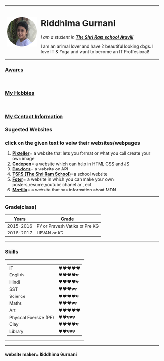 <html lang="en">
<head>
    <meta charset="UTF-8">
    <meta name="viewport" content="width=device-width, initial-scale=1.0">
    <title>Riddhima's Website</title>
    <link rel="stylesheet" href="css/styles.css">
</head>
<body>
    <table cellspacing="20">
        <tr>
            <td><img src="circle-cropped.png" alt="Riddhima' picture"></td>
            <td><h1>Riddhima Gurnani</h1>
                <p><em>I am a student in <strong><a href="http://www.tsrs.org/reach-us/contact-us/">The Shri Ram school Aravili</a></strong></em></p>
             <p>I am an animal lover and have 2 beautiful looking dogs. I love IT & Yoga and want to become an IT Proffesional!</p>   </td>
        </tr>
    </table>
    
    

<h3><a href="Awards.html">Awards</h3></a>
<br>
<h3><a href="My Hobbies.html">My Hobbies</a></h3>
<br>
<h3><a href="Contact Information.html">My Contact Information</a></h3>
</ul>
<h3>Sugested Websites</h3>
<h3>click on the given text to veiw their websites/webpages</h3>
<ol>
<li><strong><a href="https://pixteller.com/">Pixteller</a></strong>= a website that lets you format or what you call create your own image</li>    
<li><strong><a href="https://codepen.io/">Codepen</a></strong>= a website which can help in HTML CSS and JS</li>
<li><strong><a href="https://devdocs.io/">Devdocs</a></strong>= a website on API</li>
<li><strong><a href="http://www.tsrs.org/">TSRS (The Shri Ram School)</a></strong>=a school website</li>
<li><strong><A href="https://www.fotor.com/">Fotor</a></strong>= a website in which you can make your own posters,resume,youtube chanel art, ect</li>
<li><strong><a href="https://developer.mozilla.org/en-US/">Mozilla</a></strong>= a website that has information about MDN</li>
</ol>
<hr size="3" noshade>
<h3>Grade(class)</h3>
<table cellspacing="30">
    <thead>
        <tr>
            <th>Years</th>
            <th>Grade</th>
</tr>
    </thead>
    <tbody>
        <tr>
            <td>2015-2016</td>
            <td>PV  or  Pravesh Vatika  or Pre KG</td>
        </tr>
        <tr>
            <td>2016-2017</td>
            <td>UPVAN  or  KG</td>
        </tr>
    </tbody>
    </table>
<hr size="3" noshade>
<h3>Skills</h3>


<table>
    <tr>
        <td><table cellspacing="10">
            <tr>
                <td>IT</td>
                <td>❤️️❤️️❤️️❤️️❤️️</td>
            </tr>
            <tr>
                <td>English</td>
                <td>❤️️❤️️❤️️❤️💔️</td>
            </tr>
            <tr>
                <td>Hindi</td>
                <td>❤️️❤️️❤️️❤️️💔</td>
            </tr>
            <tr>
                <td>SST</td>
                <td>❤️️❤️️❤️️💔💔</td>
            </tr>
            <tr>
                <td>Science</td>
                <td>❤️️❤️️❤️️❤️️💔</td>
            </tr>
            <tr>
                <td>Maths</td>
                <td>❤️️❤️️❤️️💔💔</td>
            </tr>
            <tr>
                <td>Art</td>
                <td>❤️️❤️️❤️️❤️️❤️️</td>
            </tr>
            <tr>
                <td>Physical Exersize (PE)</td>
                <td>❤️️❤️💔💔💔</td>
            </tr>
            <tr>
                <td>Clay</td>
                <td>❤️️❤️️❤️️❤️️💔</td>
            </tr>
            <tr>
                <td>Library</td>
                <td>❤️️❤️️💔💔💔</td>
            </tr>
        </tbody>
        </table></td>
    </tr>
</table>
<hr size="3" noshade>




<h4>website maker= Riddhima Gurnani</h4>
</body>
</html>
